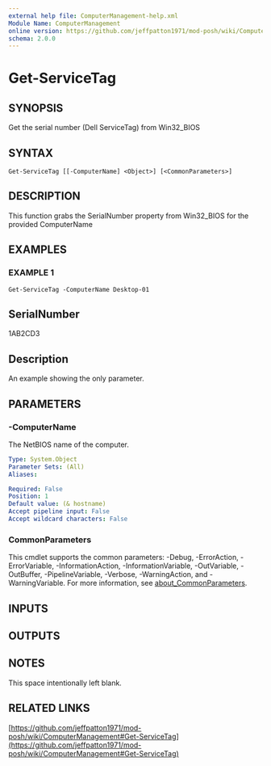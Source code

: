 ```yaml
---
external help file: ComputerManagement-help.xml
Module Name: ComputerManagement
online version: https://github.com/jeffpatton1971/mod-posh/wiki/ComputerManagement#Get-ServiceTag
schema: 2.0.0
---
```


# Get-ServiceTag

## SYNOPSIS
Get the serial number (Dell ServiceTag) from Win32_BIOS

## SYNTAX

```
Get-ServiceTag [[-ComputerName] <Object>] [<CommonParameters>]
```

## DESCRIPTION
This function grabs the SerialNumber property from Win32_BIOS for the
provided ComputerName

## EXAMPLES

### EXAMPLE 1
```
Get-ServiceTag -ComputerName Desktop-01
```

SerialNumber
------------
1AB2CD3

Description
-----------
An example showing the only parameter.

## PARAMETERS

### -ComputerName
The NetBIOS name of the computer.

```yaml
Type: System.Object
Parameter Sets: (All)
Aliases:

Required: False
Position: 1
Default value: (& hostname)
Accept pipeline input: False
Accept wildcard characters: False
```

### CommonParameters
This cmdlet supports the common parameters: -Debug, -ErrorAction, -ErrorVariable, -InformationAction, -InformationVariable, -OutVariable, -OutBuffer, -PipelineVariable, -Verbose, -WarningAction, and -WarningVariable. For more information, see [about_CommonParameters](http://go.microsoft.com/fwlink/?LinkID=113216).

## INPUTS

## OUTPUTS

## NOTES
This space intentionally left blank.

## RELATED LINKS

[https://github.com/jeffpatton1971/mod-posh/wiki/ComputerManagement#Get-ServiceTag](https://github.com/jeffpatton1971/mod-posh/wiki/ComputerManagement#Get-ServiceTag)

